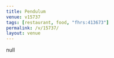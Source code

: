 ```yaml
---
title: Pendulum
venue: v15737
tags: [restaurant, food, "fhrs:413673"]
permalink: /v/15737/
layout: venue
---
```

null